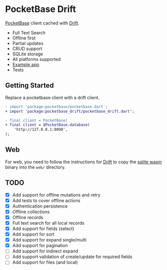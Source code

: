 # PocketBase Drift

[PocketBase](https://pub.dev/packages/pocketbase) client cached with [Drift](https://pub.dev/packages/drift).

- Full Text Search
- Offline first
- Partial updates
- CRUD support
- SQLite storage
- All platforms supported
- [Example app](/example/)
- Tests

## Getting Started

Replace a pocketbase client with a drift client.

```diff
- import 'package:pocketbase/pocketbase.dart';
+ import 'package:pocketbase_drift/pocketbase_drift.dart';

- final client = PocketBase(
+ final client = $PocketBase.database(
    'http://127.0.0.1:8090',
);
```

## Web

For web, you need to follow the instructions for [Drift](https://drift.simonbinder.eu/web/#drift-wasm) to copy the [sqlite wasm](https://github.com/simolus3/sqlite3.dart/releases) binary into the `web/` directory.

## TODO

- [X] Add support for offline mutations and retry
- [X] Add tests to cover offline actions
- [X] Authentication persistence
- [X] Offline collections
- [X] Offline records
- [X] Full text search for all local records
- [X] Add support for fields (select)
- [X] Add support for sort
- [X] Add support for expand single/multi
- [X] Add support for pagination
- [ ] Add support for indirect expand
- [ ] Add support validation of create/update for required fields
- [ ] Add support for files (and local)
